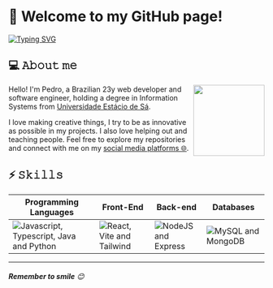# 👋 Welcome to my GitHub page!

[![Typing SVG](https://readme-typing-svg.demolab.com?font=Fira+Code&duration=2000&color=00F777&random=false&width=435&lines=Software+Engineer;Web+Developer;a+human+being)](https://git.io/typing-svg)

## 💻 𝙰𝚋𝚘𝚞𝚝 𝚖𝚎

<img align="right" height="140em"  src="https://github-readme-stats.vercel.app/api/top-langs/?username=toriality&exclude_repo=DYOM&theme=material-palenight&layout=compact">

Hello! I'm Pedro, a Brazilian 23y web developer and software engineer, holding a degree in Information Systems from [Universidade Estácio de Sá](https://estacio.br/).

I love making creative things, I try to be as innovative as possible in my projects. I also love helping out and teaching people. Feel free to explore my repositories and connect with me on my [social media platforms 🌐](https://toriality.vercel.app/contact).

## ⚡ 𝚂𝚔𝚒𝚕𝚕𝚜

<table>
<thead>
  <tr>
    <th>Programming Languages</th>
    <th>Front-End</th>
    <th>Back-end</th>
    <th>Databases</th>
  </tr>
</thead>
<tbody>
  <tr>
    <td>  
      <img src="https://skillicons.dev/icons?i=js,ts,java,python" alt="Javascript, Typescript, Java and Python" />
    </td>
    <td>
      <img src="https://skillicons.dev/icons?i=react,vite,tailwind" alt="React, Vite and Tailwind" />
    </td>
    <td>
      <img src="https://skillicons.dev/icons?i=nodejs,express" alt="NodeJS and Express" />
    </td>
    <td>
      <img src="https://skillicons.dev/icons?i=mysql,mongodb" alt="MySQL and MongoDB" />
    </td>
  </tr>
</tbody>
</table>

---

###### ***Remember to smile*** 😊
